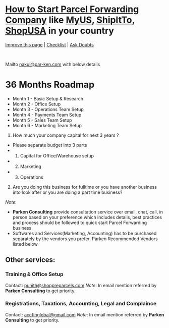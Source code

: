 # [How to Start Parcel Forwarding Company](https://www.parkenconsulting.com/guide/how-to-start-parcel-forwarding-company-like-myus-or-ship-it-to-or-shop-usa) like [MyUS](https://www.myus.com/), [ShipItTo](https://www.shipito.com/en/), [ShopUSA](https://www.shopusa.com/) in your country

[Improve this page](https://github.com/Parken-Consulting/parkenconsulting.com/edit/master/docs/guide/how-to-start-parcel-forwarding-company-like-myus-or-ship-it-to-or-shop-usa/README.md) | [Checklist](http://checkli.com/s/5e16cc7495532) | [Ask Doubts](https://github.com/Parken-Consulting/parkenconsulting.com/issues)

<br>
<social-share
  :networks="['twitter', 'facebook']"
  :tags="['ParcelForwarding', 'GoGlobal', 'ParkenConsulting', 'MyUS']"
/>

Mailto [nakul@par-ken.com](mailto:nakul@par-ken.com) with below details


# 36 Months Roadmap

- Month 1 - Basic Setup & Research
- Month 2 - Office Setup
- Month 3 - Operations Team Setup
- Month 4 - Payments Team Setup
- Month 5 - Sales Team Setup
- Month 6 - Marketing Team Setup



1. How much your company capital for next 3 years ?
  - Please separate budget into 3 parts 
  - 1. Capital for Office/Warehouse setup
  - 2. Marketing
  - 3. Operations
2. Are you doing this business for fulltime or you have another business into look after or you are doing a part time business?

_Note_: 
- **Parken Consulting** provide consultation service over email, chat, call, in person based on your preference which includes details, best practices and process should be followed to quick start Parcel Forwarding business. 
- Softwares and Services(Marketing, Accounting) has to be purchased separately by the vendors you prefer. Parken Recommended Vendors listed below


## Other services:

### Training & Office Setup

Contact: [punith@shoppreparcels.com](mailto:punith@shoppreparcels.com)
_Note_: In email mention referred by **Parken Consulting** to get priority.

### Registrations, Taxations, Accounting, Legal and Complaince

Contact: [accfinglobal@gmail.com](mailto:accfinglobal@gmail.com)
_Note_: In email mention referred by **Parken Consulting** to get priority.
